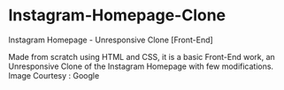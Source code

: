 # Instagram-Homepage-Clone
Instagram Homepage - Unresponsive Clone [Front-End]

Made from scratch using HTML and CSS, it is a basic Front-End work, an Unresponsive Clone of the Instagram Homepage with few modifications.
Image Courtesy : Google
